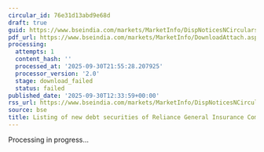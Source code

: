 ```yaml
---
circular_id: 76e31d13abd9e68d
draft: true
guid: https://www.bseindia.com/markets/MarketInfo/DispNoticesNCirculars.aspx?Noticeid={D171F22E-70D7-4D77-834A-34AFCFFE4EAA}&noticeno=20250930-35&dt=09/30/2025&icount=35&totcount=114&flag=0
pdf_url: https://www.bseindia.com/markets/MarketInfo/DownloadAttach.aspx?id=20250930-35&attachedId=
processing:
  attempts: 1
  content_hash: ''
  processed_at: '2025-09-30T21:55:28.207925'
  processor_version: '2.0'
  stage: download_failed
  status: failed
published_date: '2025-09-30T12:33:59+00:00'
rss_url: https://www.bseindia.com/markets/MarketInfo/DispNoticesNCirculars.aspx?Noticeid={D171F22E-70D7-4D77-834A-34AFCFFE4EAA}&noticeno=20250930-35&dt=09/30/2025&icount=35&totcount=114&flag=0
source: bse
title: Listing of new debt securities of Reliance General Insurance Company Limited
---
```


Processing in progress...